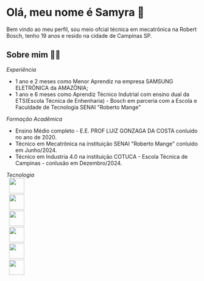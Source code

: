 # Olá, meu nome é Samyra 👩

Bem vindo ao meu perfil, sou meio ofcial técnica em mecatrônica na Robert Bosch, tenho 19 anos e resido na cidade de Campinas SP.

## Sobre mim 💁‍♀️

*Experiência* <br>
- 1 ano e 2 meses como Menor Aprendiz na empresa SAMSUNG ELETRÔNICA da AMAZÔNIA;
- 1 ano e 6 meses como Aprendiz Técnico Indutrial com ensino dual da ETS(Escola Técnica de Enhenharia) - Bosch em parceria com a Escola e Faculdade de Tecnologia SENAI "Roberto Mange" 

*Formação Acadêmica*<br>
- Ensino Médio completo - E.E. PROF LUIZ GONZAGA DA COSTA conluido no ano de 2020.
- Técnico em Mecatrônica na instituição SENAI "Roberto Mange" conluido em Junho/2024.
- Técnico em Industria 4.0 na instituição COTUCA - Escola Técnica de Campinas - conlusão em Dezembro/2024.

*Tecnologia*<br>
<code> <img width = 40px
src="https://cdn.jsdelivr.net/gh/devicons/devicon@latest/icons/python/python-original.svg" /> </code>
<code> <img width = 40px
src="https://cdn.jsdelivr.net/gh/devicons/devicon@latest/icons/arduino/arduino-original-wordmark.svg" /> </code>
<code> <img width = 40px
src="https://cdn.jsdelivr.net/gh/devicons/devicon@latest/icons/azuresqldatabase/azuresqldatabase-original.svg" /> </code>
<code> <img width = 40px
src="https://cdn.jsdelivr.net/gh/devicons/devicon@latest/icons/cplusplus/cplusplus-original.svg" />  </code>
<code> <img width = 40px
src="https://cdn.jsdelivr.net/gh/devicons/devicon@latest/icons/java/java-original.svg" />  </code>
<code> <img width = 40px
src="https://cdn.jsdelivr.net/gh/devicons/devicon@latest/icons/mariadb/mariadb-original.svg" /> </code>





